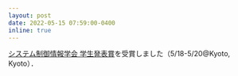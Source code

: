 ```yaml
---
layout: post
date: 2022-05-15 07:59:00-0400
inline: true
---
```


[システム制御情報学会 学生発表賞](https://sci22.iscie.or.jp/award/)を受賞しました（5/18-5/20@Kyoto, Kyoto）．
